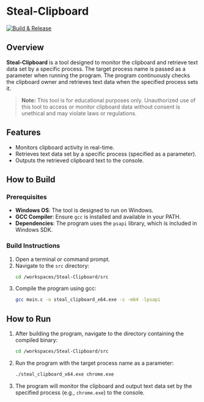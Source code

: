 # Steal-Clipboard

[![Build & Release](https://github.com/getel-arch/Steal-Clipboard/actions/workflows/build_and_release.yaml/badge.svg)](https://github.com/getel-arch/Steal-Clipboard/actions/workflows/build_and_release.yaml)

## Overview

**Steal-Clipboard** is a tool designed to monitor the clipboard and retrieve text data set by a specific process. The target process name is passed as a parameter when running the program. The program continuously checks the clipboard owner and retrieves text data when the specified process sets it.

> **Note:** This tool is for educational purposes only. Unauthorized use of this tool to access or monitor clipboard data without consent is unethical and may violate laws or regulations.

## Features

- Monitors clipboard activity in real-time.
- Retrieves text data set by a specific process (specified as a parameter).
- Outputs the retrieved clipboard text to the console.

## How to Build

### Prerequisites

- **Windows OS**: The tool is designed to run on Windows.
- **GCC Compiler**: Ensure `gcc` is installed and available in your PATH.
- **Dependencies**: The program uses the `psapi` library, which is included in Windows SDK.

### Build Instructions

1. Open a terminal or command prompt.
2. Navigate to the `src` directory:
   ```bash
   cd /workspaces/Steal-Clipboard/src
   ```
3. Compile the program using gcc:
    ```bash
    gcc main.c -o steal_clipboard_x64.exe -s -m64 -lpsapi
    ```

## How to Run

1. After building the program, navigate to the directory containing the compiled binary:
   ```bash
   cd /workspaces/Steal-Clipboard/src
   ```
2. Run the program with the target process name as a parameter:
   ```bash
   ./steal_clipboard_x64.exe chrome.exe
   ```
3. The program will monitor the clipboard and output text data set by the specified process (e.g., `chrome.exe`) to the console.
